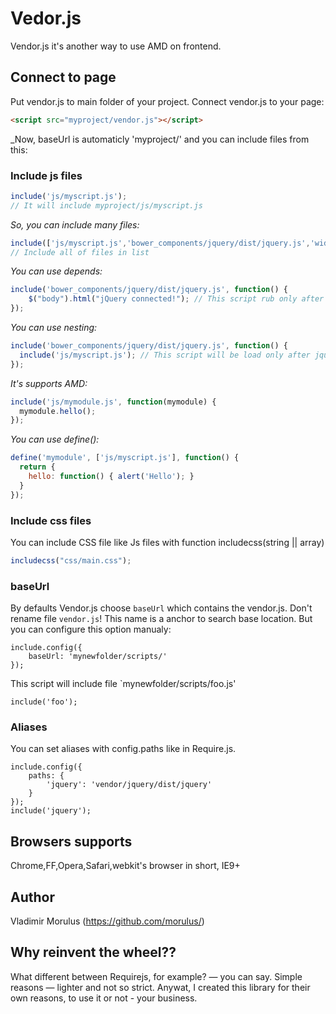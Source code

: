 Vedor.js
======

Vendor.js it's another way to use AMD on frontend.

## Connect to page
Put vendor.js to main folder of your project. Connect vendor.js to your page:
```html
<script src="myproject/vendor.js"></script>
```
_Now, baseUrl is automaticly 'myproject/' and you can include files from this:

### Include js files
```javascript
include('js/myscript.js');
// It will include myproject/js/myscript.js
```

_So, you can include many files:_
```javascript
include(['js/myscript.js','bower_components/jquery/dist/jquery.js','widgets/callback/callback.js']);
// Include all of files in list
```

_You can use depends:_
```javascript
include('bower_components/jquery/dist/jquery.js', function() {
    $("body").html("jQuery connected!"); // This script rub only after jQuery ready stage
});
```

_You can use nesting:_
```javascript
include('bower_components/jquery/dist/jquery.js', function() {
  include('js/myscript.js'); // This script will be load only after jquery.js
});
```

_It's supports AMD:_
```javascript
include('js/mymodule.js', function(mymodule) {
  mymodule.hello();
});
```

_You can use define():_
```javascript
define('mymodule', ['js/myscript.js'], function() {
  return {
    hello: function() { alert('Hello'); }
  }
});
```
### Include css files
You can include CSS file like Js files with function includecss(string || array)
```javascript
includecss("css/main.css");
```

### baseUrl
By defaults Vendor.js choose `baseUrl` which contains the vendor.js. Don't rename file `vendor.js`! This name is a anchor to search base location.
But you can configure this option manualy:
```
include.config({
    baseUrl: 'mynewfolder/scripts/'
});
```
This script will include file `mynewfolder/scripts/foo.js'
```
include('foo');
```

### Aliases
You can set aliases with config.paths like in Require.js.
```
include.config({
    paths: {
        'jquery': 'vendor/jquery/dist/jquery'
    }
});
include('jquery');
```

## Browsers supports
Chrome,FF,Opera,Safari,webkit's browser in short, IE9+

## Author
Vladimir Morulus (https://github.com/morulus/)

## Why reinvent the wheel??
What different between Requirejs, for example? — you can say. Simple reasons — lighter and not so strict. Anywat, I created this library for their own reasons, to use it or not - your business.
